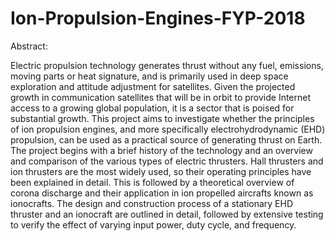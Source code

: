 # Ion-Propulsion-Engines-FYP-2018

Abstract:

Electric propulsion technology generates thrust without any fuel, emissions, moving parts or heat
signature, and is primarily used in deep space exploration and attitude adjustment for satellites.
Given the projected growth in communication satellites that will be in orbit to provide Internet
access to a growing global population, it is a sector that is poised for substantial growth. This
project aims to investigate whether the principles of ion propulsion engines, and more specifically
electrohydrodynamic (EHD) propulsion, can be used as a practical source of generating thrust on
Earth. The project begins with a brief history of the technology and an overview and comparison
of the various types of electric thrusters. Hall thrusters and ion thrusters are the most widely
used, so their operating principles have been explained in detail. This is followed by a theoretical
overview of corona discharge and their application in ion propelled aircrafts known as ionocrafts.
The design and construction process of a stationary EHD thruster and an ionocraft are outlined
in detail, followed by extensive testing to verify the effect of varying input power, duty cycle, and
frequency.
